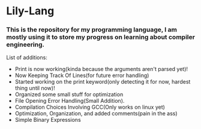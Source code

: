 <h1>Lily-Lang</h1>
<h3>This is the repository for my programming language, I am mostly using it to store my progress on learning about compiler engineering.</h3>

List of additions:
  - Print is now working(kinda because the arguments aren't parsed yet)!
  - Now Keeping Track Of Lines(for future error handling)
  - Started working on the print keyword(only detecting it for now, hardest thing until now)!
  - Organized some small stuff for optimization
  - File Opening Error Handling(Small Addition).
  - Compilation Choices Involving GCC(Only works on linux yet)
  - Optimization, Organization, and added comments(pain in the ass)
  - Simple Binary Expressions
